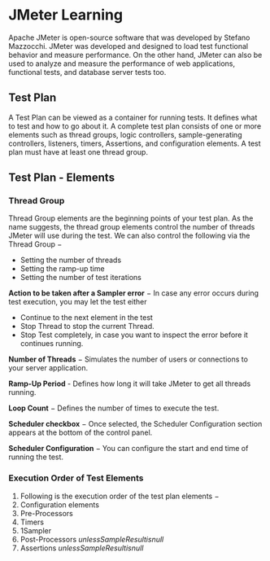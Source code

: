 # JMeter Learning
Apache JMeter is open-source software that was developed by Stefano Mazzocchi. JMeter was developed and designed to load test functional behavior and measure performance. On the other hand, JMeter can also be used to analyze and measure the performance of web applications, functional tests, and database server tests too.
<br/>

## Test Plan
A Test Plan can be viewed as a container for running tests. It defines what to test and how to go about it. A complete test plan consists of one or more elements such as thread groups, logic controllers, sample-generating controllers, listeners, timers, Assertions, and configuration elements. A test plan must have at least one thread group.
<br/>

## Test Plan - Elements

### Thread Group
Thread Group elements are the beginning points of your test plan. As the name suggests, the thread group elements control the number of threads JMeter will use during the test. We can also control the following via the Thread Group −
 - Setting the number of threads
 - Setting the ramp-up time
 - Setting the number of test iterations

**Action to be taken after a Sampler error** − In case any error occurs during test execution, you may let the test either
 - Continue to the next element in the test
 - Stop Thread to stop the current Thread.
 - Stop Test completely, in case you want to inspect the error before it continues running.
  
**Number of Threads** − Simulates the number of users or connections to your server
application.

**Ramp-Up Period** - Defines how long it will take JMeter to get all threads running.

**Loop Count** − Defines the number of times to execute the test.

**Scheduler checkbox** − Once selected, the Scheduler Configuration section appears at the bottom of the control panel.

**Scheduler Configuration** − You can configure the start and end time of running the test.

### Execution Order of Test Elements
1. Following is the execution order of the test plan elements −
2. Configuration elements
3. Pre-Processors
4. Timers
5. 1Sampler
6. Post-Processors *unlessSampleResultisnull*
7. Assertions *unlessSampleResultisnull*


